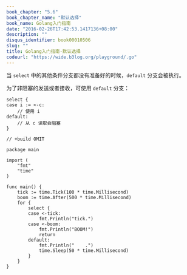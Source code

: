 ```yaml
---
book_chapter: "5.6"
book_chapter_name: "默认选择"
book_name: Golang入门指南
date: "2016-02-26T17:42:53.1417136+08:00"
description: ""
disqus_identifier: book00010506
slug: ""
title: Golang入门指南-默认选择
codeurl: "https://wide.b3log.org/playground/.go"
---
```





当 `select` 中的其他条件分支都没有准备好的时候，`default` 分支会被执行。

为了非阻塞的发送或者接收，可使用 `default` 分支：

	select {
	case i := <-c:
		// 使用 i
	default:
		// 从 c 读取会阻塞
	}

```
// +build OMIT

package main

import (
	"fmt"
	"time"
)

func main() {
	tick := time.Tick(100 * time.Millisecond)
	boom := time.After(500 * time.Millisecond)
	for {
		select {
		case <-tick:
			fmt.Println("tick.")
		case <-boom:
			fmt.Println("BOOM!")
			return
		default:
			fmt.Println("    .")
			time.Sleep(50 * time.Millisecond)
		}
	}
}

```

